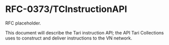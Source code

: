 # RFC-0373/TCInstructionAPI

RFC placeholder.

This document will describe the Tari instruction API; the API Tari Collections uses to construct and deliver instructions to the VN
network.